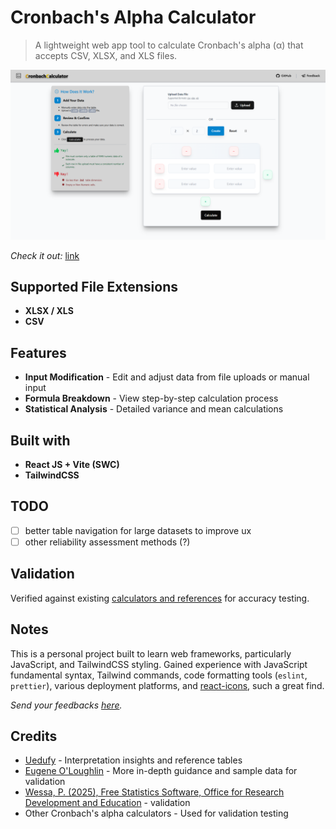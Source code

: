# Cronbach's Alpha Calculator

> A lightweight web app tool to calculate Cronbach's alpha (α) that accepts CSV, XLSX, and XLS files.

<p align="center">
 <img src="lp.png" alt="comparison image" />
</p>

*Check it out:* <a href="link" target="_blank" rel="noopener noreferrer">link</a>

## Supported File Extensions

- **XLSX / XLS**
- **CSV**

## Features

- **Input Modification** - Edit and adjust data from file uploads or manual input
- **Formula Breakdown** - View step-by-step calculation process
- **Statistical Analysis** - Detailed variance and mean calculations

## Built with

- **React JS + Vite (SWC)**
- **TailwindCSS**

## TODO

- [ ] better table navigation for large datasets to improve ux
- [ ] other reliability assessment methods (?)

## Validation

Verified against existing <a href="https://www.canva.com/design/DAGv_1uZTjU/5WjqaU-uwj2cLHTULlKvFQ/view?utm_content=DAGv_1uZTjU&utm_campaign=designshare&utm_medium=link2&utm_source=uniquelinks&utlId=ha097b70846" target="_blank" rel="noopener noreferrer">calculators and references</a> for accuracy testing.

## Notes

This is a personal project built to learn web frameworks, particularly JavaScript, and TailwindCSS styling. Gained experience with JavaScript fundamental syntax, Tailwind commands, code formatting tools (`eslint`, `prettier`), various deployment platforms, and <a href="https://react-icons.github.io/react-icons/" target="_blank" rel="noopener noreferrer">react-icons</a>, such a great find.

*Send your feedbacks <a href="link" target="_blank" rel="noopener noreferrer">here</a>.*

## Credits

- <a href="https://uedufy.com/how-to-calculate-cronbachs-alpha-in-excel/" target="_blank" rel="noopener noreferrer">Uedufy</a> - Interpretation insights and reference tables  
- <a href="https://youtu.be/Hgf22LMcOHc" target="_blank" rel="noopener noreferrer">Eugene O'Loughlin</a> - More in-depth guidance and sample data for validation  
- <a href="https://www.wessa.net/rwasp_cronbach.wasp#cite" target="_blank" rel="noopener noreferrer">Wessa, P. (2025), Free Statistics Software, Office for Research Development and Education</a> - validation  
- Other Cronbach's alpha calculators - Used for validation testing

